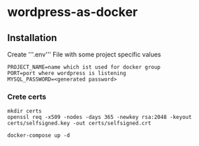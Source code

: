 # wordpress-as-docker


## Installation

Create '''.env''' File with some project specific values
```
PROJECT_NAME=name which ist used for docker group
PORT=port where wordpress is listening
MYSQL_PASSWORD=<generated password>
```


### Crete certs

```
mkdir certs
openssl req -x509 -nodes -days 365 -newkey rsa:2048 -keyout certs/selfsigned.key -out certs/selfsigned.crt
```


```
docker-compose up -d 
```


